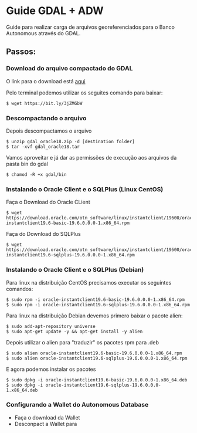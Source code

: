 # Guide GDAL + ADW

Guide para realizar carga de arquivos georeferenciados para o Banco Autonomous através do GDAL.

## Passos:

### Download do arquivo compactado do GDAL 

O link para o download está [aqui](https://objectstorage.sa-saopaulo-1.oraclecloud.com/p/30NLO1KPkpHF9DsmkCs3ZA7ZeewadlxFq08HqXkjKWhes8Cd3PKYVJ7rg2DMo4JV/n/idrocd00mlxh/b/gdal/o/gdal_oracle18.zip)

Pelo terminal podemos utilizar os seguites comando para baixar:

    $ wget https://bit.ly/3jZMGbW

### Descompactando o arquivo

Depois descompactamos o arquivo

    $ unzip gdal_oracle18.zip -d [destination folder]
    $ tar -xvf gdal_oracle18.tar

Vamos aproveitar e já dar as permissões de execução aos arquivos da pasta bin do gdal

    $ chamod -R +x gdal/bin

### Instalando o Oracle Client e o SQLPlus (Linux CentOS)

Faça o Download do Oracle CLient

    $ wget https://download.oracle.com/otn_software/linux/instantclient/19600/oracle-instantclient19.6-basic-19.6.0.0.0-1.x86_64.rpm

Faça do Download do SQLPlus

    $ wget https://download.oracle.com/otn_software/linux/instantclient/19600/oracle-instantclient19.6-sqlplus-19.6.0.0.0-1.x86_64.rpm

### Instalando o Oracle Client e o SQLPlus (Debian)

Para linux na distribuição CentOS precisamos executar os seguintes comandos:

    $ sudo rpm -i oracle-instantclient19.6-basic-19.6.0.0.0-1.x86_64.rpm
    $ sudo rpm -i oracle-instantclient19.6-sqlplus-19.6.0.0.0-1.x86_64.rpm

Para linux na distribuição Debian devemos primero baixar o pacote alien:

    $ sudo add-apt-repository universe
    $ sudo apt-get update -y && apt-get install -y alien

Depois utilizar o alien para "traduzir" os pacotes rpm para .deb

    $ sudo alien oracle-instantclient19.6-basic-19.6.0.0.0-1.x86_64.rpm
    $ sudo alien oracle-instantclient19.6-sqlplus-19.6.0.0.0-1.x86_64.rpm

E agora podemos instalar os pacotes

    $ sudo dpkg -i oracle-instantclient19.6-basic-19.6.0.0.0-1.x86_64.deb
    $ sudo dpkg -i oracle-instantclient19.6-sqlplus-19.6.0.0.0-1.x86_64.deb





### Configurando a Wallet do Autonomous Database

 * Faça o download da Wallet
 * Desconpact a Wallet para 